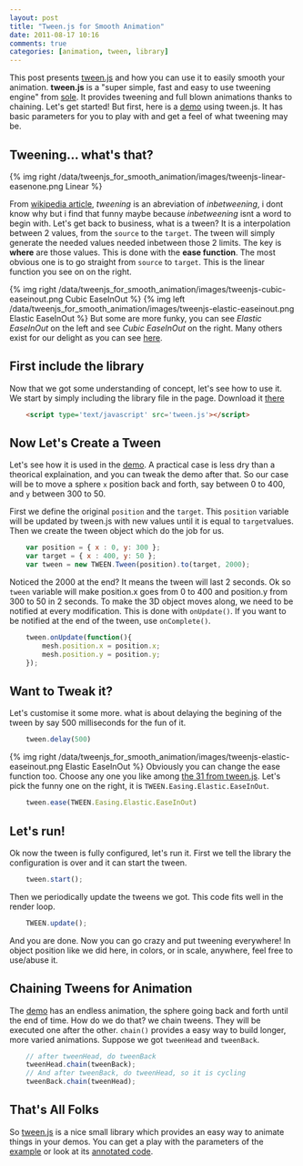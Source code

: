 ```yaml
---
layout: post
title: "Tween.js for Smooth Animation"
date: 2011-08-17 10:16
comments: true
categories: [animation, tween, library]
---
```


This post presents [tween.js](https://github.com/sole/tween.js) and how you can use it to easily smooth your animation.
**tween.js** is a "super simple, fast and easy to use tweening engine" from [sole](https://github.com/sole).
It provides tweening and full blown animations thanks to chaining. Let's get started!
But first, here is a [demo](/data/tweenjs_for_smooth_animation/tweenjs_for_smooth_animation.html)
using tween.js. It has basic parameters for you to play with and get a feel of what tweening
may be.

## Tweening... what's that?

{% img right /data/tweenjs_for_smooth_animation/images/tweenjs-linear-easenone.png Linear %}

From [wikipedia article](http://en.wikipedia.org/wiki/Tweening), *tweening* is an abreviation of *inbetweening*, i
dont know why but i find that funny maybe because *inbetweening* isnt a word to begin with.
Let's get back to business, what is a tween? It is a interpolation between 2 values,
from the ```source``` to the ```target```.
The tween will simply generate the needed values needed inbetween those 2 limits. The key is **where**
are those values.
This is done with the **ease function**. The most obvious one is to go straight from ```source```
to ```target```. This is the linear function you see on on the right.

{% img right /data/tweenjs_for_smooth_animation/images/tweenjs-cubic-easeinout.png Cubic EaseInOut %}
{% img left /data/tweenjs_for_smooth_animation/images/tweenjs-elastic-easeinout.png Elastic EaseInOut %}
But some are more funky, you can
see *Elastic EaseInOut* on the left
and
see *Cubic EaseInOut* on the right.
Many others exist for our delight as you can see [here](http://sole.github.com/tween.js/examples/03_graphs.html).

<!--more -->

## First include the library

Now that we got some understanding of concept, let's see how to use it.
We start by simply including the library file in the page.
Download it [there](https://github.com/sole/tween.js)

``` html
    <script type='text/javascript' src='tween.js'></script>
```

## Now Let's Create a Tween

Let's see how it is used in the [demo](/data/tweenjs_for_smooth_animation/tweenjs_for_smooth_animation.html).
A practical case is less dry than a theorical explaination, and you can tweak the demo after that.
So our case will be to move a sphere ```x``` position back and forth, say between 0 to 400, and
 ```y``` between 300 to 50.

First we define the original ```position``` and the ```target```.
This ```position``` variable will be updated by tween.js with new values until it is equal to ```target```values.
Then we create the tween object which do the job for us.

``` javascript
    var position = { x : 0, y: 300 }; 
    var target = { x : 400, y: 50 };
    var tween = new TWEEN.Tween(position).to(target, 2000);
```

Noticed the 2000 at the end? It means the tween will last 2 seconds.
Ok so ```tween``` variable will make position.x goes from 0 to 400 and position.y
from 300 to 50 in 2 seconds. To make the 3D object moves along, we need to be
notified at every modification. This is done with ```onUpdate()```.
If you want to be notified at the end of the tween, use ```onComplete()```.

``` javascript
    tween.onUpdate(function(){
        mesh.position.x = position.x;
        mesh.position.y = position.y;
    });
```

## Want to Tweak it?

Let's customise it some more.
what is about delaying the begining of the tween by say 500 milliseconds
for the fun of it.

``` javascript
    tween.delay(500)
```

{% img right /data/tweenjs_for_smooth_animation/images/tweenjs-elastic-easeinout.png Elastic EaseInOut %}
Obviously you can change the ease function too.
Choose any one you like among [the 31 from tween.js](http://sole.github.com/tween.js/examples/03_graphs.html).
Let's pick the funny one on the right, it is ```TWEEN.Easing.Elastic.EaseInOut```.

``` javascript
    tween.ease(TWEEN.Easing.Elastic.EaseInOut)
```

## Let's run!

Ok now the tween is fully configured, let's run it. First we tell the library the
configuration is over and it can start the tween.

``` javascript
    tween.start();
```

Then we periodically update the tweens we got. This code fits well in the render loop.

``` javascript
    TWEEN.update();
```

And you are done. Now you can go crazy and put tweening everywhere! In object
position like we did here, in colors, or in scale, anywhere, feel free to use/abuse it.

## Chaining Tweens for Animation

The [demo](/data/tweenjs_for_smooth_animation/tweenjs_for_smooth_animation.html)
has an endless animation, the sphere going back and forth until the end of time.
How do we do that? we chain tweens. They
will be executed one after the other. ```chain()``` provides a easy way
to build longer, more varied animations. Suppose we got ```tweenHead```
and ```tweenBack```.

``` javascript
    // after tweenHead, do tweenBack
    tweenHead.chain(tweenBack);
    // And after tweenBack, do tweenHead, so it is cycling
    tweenBack.chain(tweenHead);
```

## That's All Folks

So [tween.js](https://github.com/sole/tween.js) is a nice small library which
provides an easy way to animate things in your demos. You can get a play with
the parameters of the [example](/data/tweenjs_for_smooth_animation/tweenjs_for_smooth_animation.html) or
look at its [annotated code](/data/tweenjs_for_smooth_animation/docs/tweenjs_for_smooth_animation.html).


